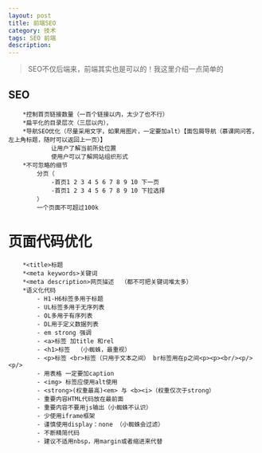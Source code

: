 ```yaml
---
layout: post
title: 前端SEO
category: 技术
tags: SEO 前端
description:
---
```



> SEO不仅后端来，前端其实也是可以的！我这里介绍一点简单的


SEO
---

		*控制首页链接数量（一百个链接以内，太少了也不行）
		*扁平化的目录层次（三层以内），
		*导航SEO优化（尽量采用文字，如果用图片，一定要加alt）【面包屑导航（慕课网问答，左上角标题，随时可以返回上一页）】
				让用户了解当前所处位置
				使用户可以了解网站组织形式
		*不可忽略的细节
			分页（
				-首页1 2 3 4 5 6 7 8 9 10 下一页
				-首页1 2 3 4 5 6 7 8 9 10 下拉选择
			）
			一个页面不可超过100k



页面代码优化
===
		*<title>标题
		*<meta keywords>关键词
		*<meta description>网页描述  （都不可把关键词堆太多）
		*语义化代码
			- H1-H6标签多用于标题
			- UL标签多用于无序列表
			- OL多用于有序列表
			- DL用于定义数据列表
			- em strong 强调
			- <a>标签 加title 和rel
			- <h1>标签  （小蜘蛛，最重视）
			- <p>标签 <br>标签（只用于文本之间） br标签用在p之间<p><p><br/><p/><p/>
			- 用表格 一定要加caption
			- <img> 标签应使用alt使用
			- <strong>(权重最高)<em> 与 <b><i>（权重仅次于strong）
			- 重要内容HTML代码放在最前面
			- 重要内容不要用js输出（小蜘蛛不认识）
			- 少使用iframe框架
			- 谨慎使用display：none （小蜘蛛会过滤）
			- 不断精简代码
			- 建议不适用nbsp，用margin或者缩进来代替
